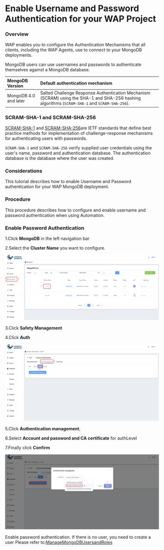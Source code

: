 # Enable Username and Password Authentication for your WAP Project

### Overview

WAP enables you to configure the Authentication Mechanisms that all clients, including the WAP Agents, use to connect to your MongoDB deployments. 

MongoDB users can use usernames and passwords to authenticate themselves against a MongoDB database.

| MongoDB Version       | Default authentication mechanism                             |
| :-------------------- | :----------------------------------------------------------- |
| MongoDB 4.0 and later | Salted Challenge Response Authentication Mechanism (SCRAM) using the SHA-1 and SHA-256 hashing algorithms (`SCRAM-SHA-1` and `SCRAM-SHA-256`). |

### SCRAM-SHA-1 and SCRAM-SHA-256

[SCRAM-SHA-1](https://tools.ietf.org/html/5802) and [SCRAM-SHA-256](https://tools.ietf.org/html/7677)are IETF standards that define best practice methods for implementation of challenge-response mechanisms for authenticating users with passwords.

`SCRAM-SHA-1` and `SCRAM-SHA-256` verify supplied user credentials using the user's name, password and authentication database. The authentication database is the database where the user was created.

### Considerations

This tutorial describes how to enable Username and Password authentication for your WAP MongoDB deployment.

### Procedure

This procedure describes how to configure and enable username and password authentication when using Automation.

### Enable Password Authentication

1.Click **MongoDB** in the left navigation bar

2.Select the **Cluster Name** you want to configure.

![02-EnableUsernamePasswordAuthentication](../../../images/whalealPlatFormImages/08-Security/03-EnableX509Authentication.png)

3.Click **Safety Management**

4.Click **Auth**

![02-EnableUsernamePasswordAuthentication1](../../../images/whalealPlatFormImages/08-Security/03-EnableX509Authentication1.png)

5.Click **Authentication management**,

6.Select **Account and password and CA certificate** for authLevel

7.Finally click **Confirm**

![02-EnableUsernamePasswordAuthentication2](../../../images/whalealPlatFormImages/08-Security/02-EnableUsernamePasswordAuthentication2.png)



Enable password authentication. If there is no user, you need to create a user Please refer to:[ManageMongoDBUsersandRoles](04-ManageMongoDBUsersandRoles.md)
